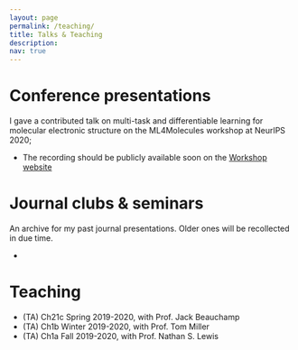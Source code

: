```yaml
---
layout: page
permalink: /teaching/
title: Talks & Teaching
description: 
nav: true
---
```


# Conference presentations

I gave a contributed talk on multi-task and differentiable learning for molecular electronic structure on the ML4Molecules workshop at NeurIPS 2020;

* The recording should be publicly available soon on the <a href="https://ml4molecules.github.io/">Workshop website</a>

# Journal clubs & seminars

An archive for my past journal presentations. Older ones will be recollected in due time.

* 

# Teaching

* (TA) Ch21c Spring 2019-2020, with Prof. Jack Beauchamp
* (TA) Ch1b Winter 2019-2020, with Prof. Tom Miller
* (TA) Ch1a Fall 2019-2020, with Prof. Nathan S. Lewis
